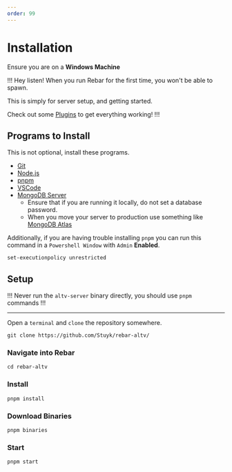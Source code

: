 ```yaml
---
order: 99
---
```


# Installation

Ensure you are on a **Windows Machine**

!!!
Hey listen! When you run Rebar for the first time, you won't be able to spawn.

This is simply for server setup, and getting started.

Check out some [Plugins](<https://forge.plebmasters.de/hub?targetFrameworks=Rebar+(alt:V)&contentType=Script>) to get everything working!
!!!

## Programs to Install

This is not optional, install these programs.

-   [Git](https://git-scm.com/downloads)
-   [Node.js](https://nodejs.org/en/download)
-   [pnpm](https://pnpm.io/installation)
-   [VSCode](https://code.visualstudio.com/download)
-   [MongoDB Server](https://www.mongodb.com/try/download/community)
    -   Ensure that if you are running it locally, do not set a database password.
    -   When you move your server to production use something like [MongoDB Atlas](https://www.mongodb.com/atlas/database)

Additionally, if you are having trouble installing `pnpm` you can run this command in a `Powershell Window` with `Admin` **Enabled**.

```
set-executionpolicy unrestricted
```

## Setup

!!!
Never run the `altv-server` binary directly, you should use `pnpm` commands
!!!

---

Open a `terminal` and `clone` the repository somewhere.

```
git clone https://github.com/Stuyk/rebar-altv/
```

### Navigate into Rebar

```
cd rebar-altv
```

### Install

```
pnpm install
```

### Download Binaries

```
pnpm binaries
```

### Start

```
pnpm start
```
